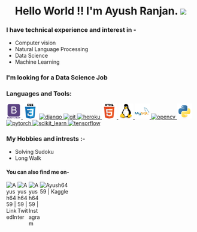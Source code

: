 <!--### Hello World!! 👋-->

<!--
**Ayush6459/Ayush6459** is a ✨ _special_ ✨ repository because its `README.md` (this file) appears on your GitHub profile.

Here are some ideas to get you started:

- 🔭 I’m currently working on ...
- 🌱 I’m currently learning ...
- 👯 I’m looking to collaborate on ...
- 🤔 I’m looking for help with ...
- 💬 Ask me about ...
- 📫 How to reach me: ...
- 😄 Pronouns: ...
- ⚡ Fun fact: ...
-->


<h1 align="center">Hello World !! I'm Ayush Ranjan. <img src="https://emojis.slackmojis.com/emojis/images/1531849430/4246/blob-sunglasses.gif?1531849430" width="30px">  </h1>
<!--                                                                                                                                  
<h1 align="center">I'm Ayush Ranjan</h1 -->

### I have technical experience and interest in -
* Computer vision 
* Natural Language Processing 
* Data Science
* Machine Learning

### I'm looking for a Data Science Job  

<h3 align="left">Languages and Tools:</h3>
<a href="https://getbootstrap.com" target="_blank"> <img src="https://raw.githubusercontent.com/devicons/devicon/master/icons/bootstrap/bootstrap-plain-wordmark.svg" alt="bootstrap" width="40" height="40"/> </a>
<a href="https://www.w3schools.com/css/" target="_blank"> <img src="https://raw.githubusercontent.com/devicons/devicon/master/icons/css3/css3-original-wordmark.svg" alt="css3" width="40" height="40"/></a>
<a href="https://www.djangoproject.com" target="_blank"> <img src="https://static.djangoproject.com/img/logos/django-logo-negative.svg" alt="django" width="40" height="40"/> </a>
<a href="https://git-scm.com/" target="_blank"> <img src="https://www.vectorlogo.zone/logos/git-scm/git-scm-icon.svg" alt="git" width="40" height="40"/> </a>
<a href="https://heroku.com" target="_blank"> <img src="https://www.vectorlogo.zone/logos/heroku/heroku-icon.svg" alt="heroku" width="40" height="40"/> </a>
<a href="https://www.w3.org/html/" target="_blank"> <img src="https://raw.githubusercontent.com/devicons/devicon/master/icons/html5/html5-original-wordmark.svg" alt="html5" width="40" height="40"/> </a>
<a href="https://www.linux.org/" target="_blank"> <img src="https://raw.githubusercontent.com/devicons/devicon/master/icons/linux/linux-original.svg" alt="linux" width="40" height="40"/> </a>
<a href="https://www.mysql.com/" target="_blank"> <img src="https://raw.githubusercontent.com/devicons/devicon/master/icons/mysql/mysql-original-wordmark.svg" alt="mysql" width="40" height="40"/> </a>
<a href="https://opencv.org/" target="_blank"> <img src="https://www.vectorlogo.zone/logos/opencv/opencv-icon.svg" alt="opencv" width="40" height="40"/> </a>
<a href="https://www.python.org" target="_blank"> <img src="https://raw.githubusercontent.com/devicons/devicon/master/icons/python/python-original.svg" alt="python" width="40" height="40"/> </a>
<a href="https://pytorch.org/" target="_blank"> <img src="https://www.vectorlogo.zone/logos/pytorch/pytorch-icon.svg" alt="pytorch" width="40" height="40"/> </a>
<a href="https://scikit-learn.org/" target="_blank"> <img src="https://upload.wikimedia.org/wikipedia/commons/0/05/Scikit_learn_logo_small.svg" alt="scikit_learn" width="40" height="40"/> </a>
<a href="https://www.tensorflow.org" target="_blank"> <img src="https://www.vectorlogo.zone/logos/tensorflow/tensorflow-icon.svg" alt="tensorflow" width="40" height="40"/> </a> </p>


### My Hobbies and intrests :- 
* Solving Sudoku
* Long Walk


#### You can also find me on- 

[<img align="left" alt="Ayush6459 | LinkedIn" width="30px" src="https://img.icons8.com/color/48/000000/linkedin.png" />][linkedin]
[<img align="left" alt="Ayush6459 | Twitter" width="30px" src="https://img.icons8.com/fluent/48/000000/twitter.png" />][twitter]
[<img align="left" alt="Ayush6459 | Instagram" width="30px" src="https://img.icons8.com/fluent/48/000000/instagram-new.png" />][Instagram]
[<img align="left" alt="Ayush6459 | Kaggle" width="80px" src="https://cdn4.iconfinder.com/data/icons/logos-and-brands/512/189_Kaggle_logo_logos-512.png" />][Kaggle]

<br>

[linkedin]: https://www.linkedin.com/in/ayushranjan6459/
[twitter]: https://twitter.com/ayush6459
[Instagram]: https://www.instagram.com/_ranjan.ayush/
[Kaggle]: https://www.kaggle.com/ranjan6459

